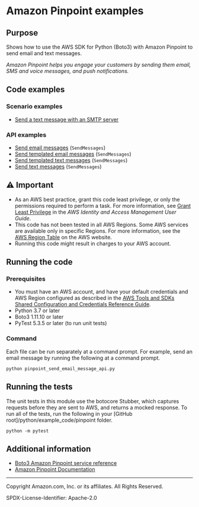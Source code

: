 # Amazon Pinpoint examples

## Purpose

Shows how to use the AWS SDK for Python (Boto3) with Amazon Pinpoint to send email and
text messages.

*Amazon Pinpoint helps you engage your customers by sending them email, SMS and voice 
messages, and push notifications.*

## Code examples

### Scenario examples

* [Send a text message with an SMTP server](pinpoint_send_email_smtp.py)

### API examples

* [Send email messages](pinpoint_send_email_message_api.py)
(`SendMessages`)
* [Send templated email messages](pinpoint_send_templated_email_message.py)
(`SendMessages`)
* [Send templated text messages](pinpoint_send_templated_sms_message.py)
(`SendMessages`)
* [Send text messages](pinpoint_send_sms_message_api.py)
(`SendMessages`)

## ⚠ Important

- As an AWS best practice, grant this code least privilege, or only the 
  permissions required to perform a task. For more information, see 
  [Grant Least Privilege](https://docs.aws.amazon.com/IAM/latest/UserGuide/best-practices.html#grant-least-privilege) 
  in the *AWS Identity and Access Management 
  User Guide*.
- This code has not been tested in all AWS Regions. Some AWS services are 
  available only in specific Regions. For more information, see the 
  [AWS Region Table](https://aws.amazon.com/about-aws/global-infrastructure/regional-product-services/)
  on the AWS website.
- Running this code might result in charges to your AWS account.

## Running the code

### Prerequisites

- You must have an AWS account, and have your default credentials and AWS Region
  configured as described in the [AWS Tools and SDKs Shared Configuration and
  Credentials Reference Guide](https://docs.aws.amazon.com/credref/latest/refdocs/creds-config-files.html).
- Python 3.7 or later
- Boto3 1.11.10 or later
- PyTest 5.3.5 or later (to run unit tests)

### Command

Each file can be run separately at a command prompt. For example, send an email message
by running the following at a command prompt.

```
python pinpoint_send_email_message_api.py
```  

## Running the tests

The unit tests in this module use the botocore Stubber, which captures requests before 
they are sent to AWS, and returns a mocked response. To run all of the tests, 
run the following in your [GitHub root]/python/example_code/pinpoint folder.

```    
python -m pytest
```

## Additional information

- [Boto3 Amazon Pinpoint service reference](https://boto3.amazonaws.com/v1/documentation/api/latest/reference/services/pinpoint.html)
- [Amazon Pinpoint Documentation](https://docs.aws.amazon.com/pinpoint)

---
Copyright Amazon.com, Inc. or its affiliates. All Rights Reserved.

SPDX-License-Identifier: Apache-2.0
